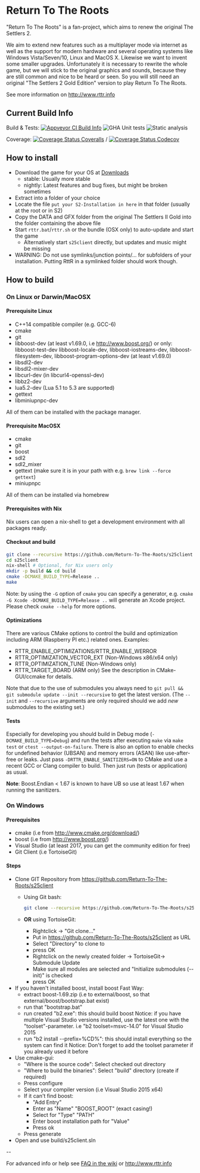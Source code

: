 <!--
Copyright (C) 2018 - 2021 Settlers Freaks <sf-team at siedler25.org>

SPDX-License-Identifier: GPL-2.0-or-later
-->

# Return To The Roots

"Return To The Roots" is a fan-project, which aims to renew the original The Settlers 2.

We aim to extend new features such as a multiplayer mode via internet as well as the support for modern hardware and several operating systems like Windows Vista/Seven/10, Linux and MacOS X.
Likewise we want to invent some smaller upgrades.
Unfortunately it is necessary to rewrite the whole game, but we will stick to the original graphics and sounds, because they are still common and nice to be heard or seen.
So you will still need an original "The Settlers 2 Gold Edition" version to play Return To The Roots.

See more information on <http://www.rttr.info>

## Current Build Info

Build & Tests:
 [![Appveyor CI Build Info](https://ci.appveyor.com/api/projects/status/ufw8v9mi80va1me7/branch/master?svg=true)](https://ci.appveyor.com/project/Flow86/s25client/branch/master)
 ![GHA Unit tests](https://github.com/Return-To-The-Roots/s25client/workflows/Unit%20tests/badge.svg)
 ![Static analysis](https://github.com/Return-To-The-Roots/s25client/workflows/Static%20analysis/badge.svg)

Coverage:
[![Coverage Status Coveralls](https://coveralls.io/repos/github/Return-To-The-Roots/s25client/badge.svg?branch=master)](https://coveralls.io/github/Return-To-The-Roots/s25client?branch=master)
 /
[![Coverage Status Codecov](https://codecov.io/gh/Return-To-The-Roots/s25client/branch/master/graph/badge.svg)](https://codecov.io/gh/Return-To-The-Roots/s25client)

## How to install

- Download the game for your OS at [Downloads](https://www.rttr.info/index.php?com=dynamic&mod=2)
  - stable: Usually more stable
  - nightly: Latest features and bug fixes, but might be broken sometimes
- Extract into a folder of your choice
- Locate the file `put your S2-Installation in here` in that folder (usually at the root or in S2)
- Copy the DATA and GFX folder from the original The Settlers II Gold into the folder containing the above file
- Start `rttr.bat`/`rttr.sh` or the bundle (OSX only) to auto-update and start the game
  - Alternatively start `s25client` directly, but updates and music might be missing
- WARNING: Do not use symlinks/junction points/... for subfolders of your installation.
Putting RttR in a symlinked folder should work though.

## How to build

### On Linux or Darwin/MacOSX

#### Prerequisite Linux

- C++14 compatible compiler (e.g. GCC-6)
- cmake
- git
- libboost-dev (at least v1.69.0, i.e <http://www.boost.org/>)
  or only: libboost-test-dev libboost-locale-dev, libboost-iostreams-dev, libboost-filesystem-dev, libboost-program-options-dev (at least v1.69.0)
- libsdl2-dev
- libsdl2-mixer-dev
- libcurl-dev (in libcurl4-openssl-dev)
- libbz2-dev
- lua5.2-dev (Lua 5.1 to 5.3 are supported)
- gettext
- libminiupnpc-dev

All of them can be installed with the package manager.

#### Prerequisite MacOSX

- cmake
- git
- boost
- sdl2
- sdl2_mixer
- gettext (make sure it is in your path with e.g. `brew link --force gettext`)
- miniupnpc

All of them can be installed via homebrew

#### Prerequisites with Nix

Nix users can open a nix-shell to get a development environment with all packages ready.

#### Checkout and build

```bash
git clone --recursive https://github.com/Return-To-The-Roots/s25client s25client
cd s25client
nix-shell # Optional, for Nix users only
mkdir -p build && cd build
cmake -DCMAKE_BUILD_TYPE=Release ..
make
```

Note: by using the `-G` option of `cmake` you can specify a generator, e.g. `cmake -G Xcode -DCMAKE_BUILD_TYPE=Release ..` will generate an Xcode project.
Please check `cmake --help` for more options.

#### Optimizations

There are various CMake options to control the build and optimization including ARM (Raspberry PI etc.) related ones.
Examples:

- RTTR_ENABLE_OPTIMIZATIONS/RTTR_ENABLE_WERROR
- RTTR_OPTIMIZATION_VECTOR_EXT (Non-Windows x86/x64 only)
- RTTR_OPTIMIZATION_TUNE (Non-Windows only)
- RTTR_TARGET_BOARD (ARM only)
See the description in CMake-GUI/ccmake for details.

Note that due to the use of submodules you always need to `git pull && git submodule update --init --recursive` to get the latest version.
(The `--init` and `--recursive` arguments are only required should we add *new* submodules to the existing set.)

#### Tests

Especially for developing you should build in Debug mode (`-DCMAKE_BUILD_TYPE=Debug`) and run the tests after executing `make` via `make test` or `ctest --output-on-failure`.
There is also an option to enable checks for undefined behavior (UBSAN) and memory errors (ASAN) like use-after-free or leaks.
Just pass `-DRTTR_ENABLE_SANITIZERS=ON` to CMake and use a recent GCC or Clang compiler to build.
Then just run (tests or application) as usual.

**Note**: Boost.Endian < 1.67 is known to have UB so use at least 1.67 when running the sanitizers.

### On Windows

#### Prerequisites

- cmake (i.e from <http://www.cmake.org/download/>)
- boost (i.e from <http://www.boost.org/>)
- Visual Studio (at least 2017, you can get the community edition for free)
- Git Client (i.e TortoiseGit)

#### Steps

- Clone GIT Repository from <https://github.com/Return-To-The-Roots/s25client>
  - Using Git bash:

     ```bash
     git clone --recursive https://github.com/Return-To-The-Roots/s25client s25client
     ```

  - **OR** using TortoiseGit:
    - Rightclick -> "Git clone..."
    - Put in <https://github.com/Return-To-The-Roots/s25client> as URL
    - Select "Directory" to clone to
    - press OK
    - Rightclick on the newly created folder -> TortoiseGit-> Submodule Update
    - Make sure all modules are selected and "Initialize submodules (--init)" is checked
    - press OK
- If you haven't installed boost, install boost
  Fast Way:
  - extract boost-1.69.zip (i.e to external/boost, so that external/boost/bootstrap.bat exist)
  - run that "bootstrap.bat"
  - run created "b2.exe": this should build boost
    Notice: if you have multiple Visual Studio versions installed, use the latest one with the "toolset"-parameter.
    i.e "b2 toolset=msvc-14.0" for Visual Studio 2015
  - run "b2 install --prefix=%CD%": this should install everything so the system can find it
    Notice: Don't forget to add the toolset parameter if you already used it before
- Use cmake-gui:
  - "Where is the source code": Select checked out directory
  - "Where to build the binaries": Select "build" directory (create if required)
  - Press configure
  - Select your compiler version (i.e Visual Studio 2015 x64)
  - If it can't find boost:
    - "Add Entry"
    - Enter as "Name" "BOOST_ROOT" (exact casing!)
    - Select for "Type" "PATH"
    - Enter boost installation path for "Value"
    - Press ok
  - Press generate
- Open and use build/s25client.sln

--

For advanced info or help see [FAQ in the wiki](https://github.com/Return-To-The-Roots/s25client/wiki/How-to-install-RttR) or <http://www.rttr.info>
